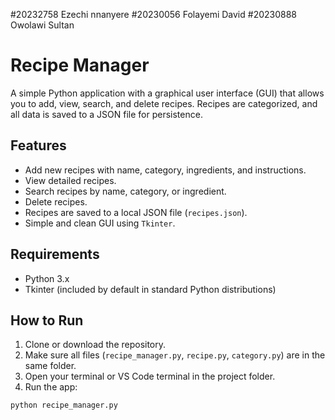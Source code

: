 #20232758 Ezechi nnanyere
#20230056 Folayemi David 
#20230888 Owolawi Sultan
# Recipe Manager

A simple Python application with a graphical user interface (GUI) that allows you to add, view, search, and delete recipes. Recipes are categorized, and all data is saved to a JSON file for persistence.

## Features

- Add new recipes with name, category, ingredients, and instructions.
- View detailed recipes.
- Search recipes by name, category, or ingredient.
- Delete recipes.
- Recipes are saved to a local JSON file (`recipes.json`).
- Simple and clean GUI using `Tkinter`.

## Requirements

- Python 3.x
- Tkinter (included by default in standard Python distributions)

## How to Run

1. Clone or download the repository.
2. Make sure all files (`recipe_manager.py`, `recipe.py`, `category.py`) are in the same folder.
3. Open your terminal or VS Code terminal in the project folder.
4. Run the app:

```bash
python recipe_manager.py